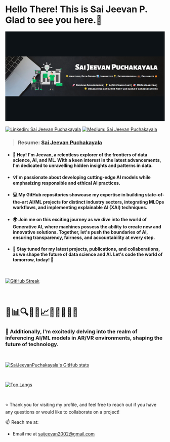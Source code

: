 

<h1>Hello There! This is <a style="text-decoration:none;" href="https://saijeevanpuchakayala.github.io" target="_blank">Sai Jeevan P</a>. Glad to see you here.🤗</h1>


![Banner](https://raw.githubusercontent.com/SaiJeevanPuchakayala/SaiJeevanPuchakayala/master/Assets/LinkedIn__Banner.png)


 [![Linkedin: Sai Jeevan Puchakayala](https://img.shields.io/badge/-Sai%20Jeevan%20Puchakayala-blue?style=flat-square&logo=Linkedin&logoColor=white&link=https://www.linkedin.com/in/saijeevanpuchakayala/)](https://www.linkedin.com/in/saijeevanpuchakayala/)
 [![Medium: Sai Jeevan Puchakayala](https://img.shields.io/badge/-Sai%20Jeevan%20Puchakayala-black?style=flat-square&logo=Medium&logoColor=white&link=https://saijeevanpuchakayala.medium.com/)](https://saijeevanpuchakayala.medium.com/)
 
 > ### Resume: [Sai Jeevan Puchakayala](https://flowcv.me/sai-jeevan-puchakayala)

- #### 👋 Hey! I'm Jeevan, a relentless explorer of the frontiers of data science, AI, and ML. With a keen interest in the latest advancements, I'm dedicated to unravelling hidden insights and patterns in data.
 
- #### 💡I'm passionate about developing cutting-edge AI models while emphasizing responsible and ethical AI practices.
 
- #### 💻 My GitHub repositories showcase my expertise in building state-of-the-art AI/ML projects for distinct industry sectors, integrating MLOps workflows, and implementing explainable AI (XAI) techniques.

- #### 🌍 Join me on this exciting journey as we dive into the world of Generative AI, where machines possess the ability to create new and innovative solutions. Together, let's push the boundaries of AI, ensuring transparency, fairness, and accountability at every step.

- #### 🌟 Stay tuned for my latest projects, publications, and collaborations, as we shape the future of data science and AI. Let's code the world of tomorrow, today! 🤝  

<br>

[![GitHub Streak](https://github-readme-streak-stats.herokuapp.com/?user=SaiJeevanPuchakayala&theme=tokyonight_duo)](https://github.com/DenverCoder1/github-readme-streak-stats)

<br>

 # 🔬📊🔍🔢🧠📈🤖🌱🔥🌟🚀
### 🌟 Additionally, I'm excitedly delving into the realm of inferencing AI/ML models in AR/VR environments, shaping the future of technology.
<br>


[![SaiJeevanPuchakayala's GitHub stats](https://github-readme-stats.vercel.app/api?username=SaiJeevanPuchakayala&hide=["contribs","prs"]&show_icons=true&title_color=fff&icon_color=79ff97&text_color=79ff97&bg_color=151515)](https://github.com/SaiJeevanPuchakayala)

<br>

[![Top Langs](https://github-readme-stats.vercel.app/api/top-langs/?username=SaiJeevanPuchakayala&layout=compact)](https://github.com/SaiJeevanPuchakayala/github-readme-stats)

<br>

⭐ Thank you for visiting my profile, and feel free to reach out if you have any questions or would like to collaborate on a project!

📫 Reach me at: 
* Email me at [saijeevan2002@gmail.com](mailto:saijeevan2002@gmail.com)
